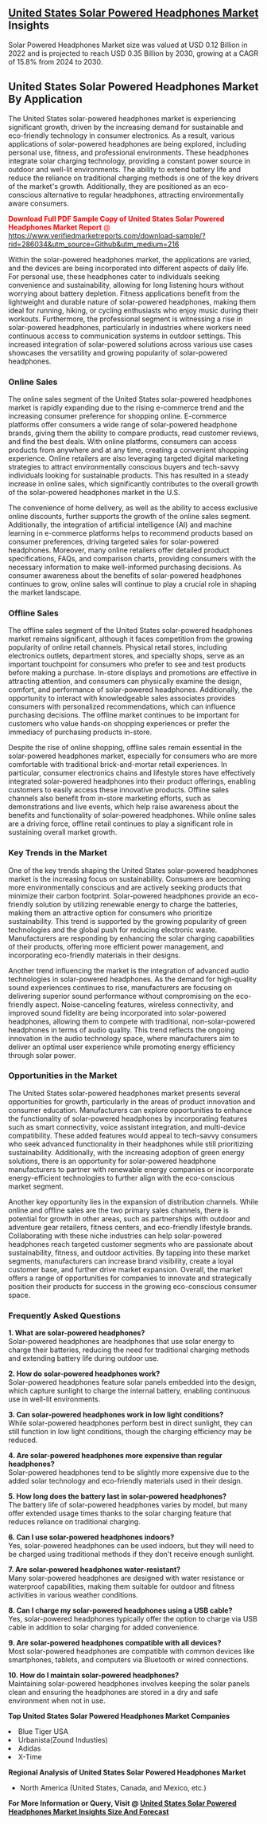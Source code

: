 <h2><a href="https://www.verifiedmarketreports.com/download-sample/?rid=286034&amp;utm_source=Github&amp;utm_medium=216" target="_blank">United States Solar Powered Headphones Market</a> Insights</h2><p>Solar Powered Headphones Market size was valued at USD 0.12 Billion in 2022 and is projected to reach USD 0.35 Billion by 2030, growing at a CAGR of 15.8% from 2024 to 2030.</p><p><h2>United States Solar Powered Headphones Market By Application</h2><p>The United States solar-powered headphones market is experiencing significant growth, driven by the increasing demand for sustainable and eco-friendly technology in consumer electronics. As a result, various applications of solar-powered headphones are being explored, including personal use, fitness, and professional environments. These headphones integrate solar charging technology, providing a constant power source in outdoor and well-lit environments. The ability to extend battery life and reduce the reliance on traditional charging methods is one of the key drivers of the market's growth. Additionally, they are positioned as an eco-conscious alternative to regular headphones, attracting environmentally aware consumers.</p><p><p><span class=""><span style="color: #ff0000;"><strong>Download Full PDF Sample Copy of United States Solar Powered Headphones Market Report</strong> @ </span><a href="https://www.verifiedmarketreports.com/download-sample/?rid=286034&amp;utm_source=Github&amp;utm_medium=216" target="_blank">https://www.verifiedmarketreports.com/download-sample/?rid=286034&amp;utm_source=Github&amp;utm_medium=216</a></span></p></p><p>Within the solar-powered headphones market, the applications are varied, and the devices are being incorporated into different aspects of daily life. For personal use, these headphones cater to individuals seeking convenience and sustainability, allowing for long listening hours without worrying about battery depletion. Fitness applications benefit from the lightweight and durable nature of solar-powered headphones, making them ideal for running, hiking, or cycling enthusiasts who enjoy music during their workouts. Furthermore, the professional segment is witnessing a rise in solar-powered headphones, particularly in industries where workers need continuous access to communication systems in outdoor settings. This increased integration of solar-powered solutions across various use cases showcases the versatility and growing popularity of solar-powered headphones.</p><h3>Online Sales</h3><p>The online sales segment of the United States solar-powered headphones market is rapidly expanding due to the rising e-commerce trend and the increasing consumer preference for shopping online. E-commerce platforms offer consumers a wide range of solar-powered headphone brands, giving them the ability to compare products, read customer reviews, and find the best deals. With online platforms, consumers can access products from anywhere and at any time, creating a convenient shopping experience. Online retailers are also leveraging targeted digital marketing strategies to attract environmentally conscious buyers and tech-savvy individuals looking for sustainable products. This has resulted in a steady increase in online sales, which significantly contributes to the overall growth of the solar-powered headphones market in the U.S.</p><p>The convenience of home delivery, as well as the ability to access exclusive online discounts, further supports the growth of the online sales segment. Additionally, the integration of artificial intelligence (AI) and machine learning in e-commerce platforms helps to recommend products based on consumer preferences, driving targeted sales for solar-powered headphones. Moreover, many online retailers offer detailed product specifications, FAQs, and comparison charts, providing consumers with the necessary information to make well-informed purchasing decisions. As consumer awareness about the benefits of solar-powered headphones continues to grow, online sales will continue to play a crucial role in shaping the market landscape.</p><h3>Offline Sales</h3><p>The offline sales segment of the United States solar-powered headphones market remains significant, although it faces competition from the growing popularity of online retail channels. Physical retail stores, including electronics outlets, department stores, and specialty shops, serve as an important touchpoint for consumers who prefer to see and test products before making a purchase. In-store displays and promotions are effective in attracting attention, and consumers can physically examine the design, comfort, and performance of solar-powered headphones. Additionally, the opportunity to interact with knowledgeable sales associates provides consumers with personalized recommendations, which can influence purchasing decisions. The offline market continues to be important for customers who value hands-on shopping experiences or prefer the immediacy of purchasing products in-store.</p><p>Despite the rise of online shopping, offline sales remain essential in the solar-powered headphones market, especially for consumers who are more comfortable with traditional brick-and-mortar retail experiences. In particular, consumer electronics chains and lifestyle stores have effectively integrated solar-powered headphones into their product offerings, enabling customers to easily access these innovative products. Offline sales channels also benefit from in-store marketing efforts, such as demonstrations and live events, which help raise awareness about the benefits and functionality of solar-powered headphones. While online sales are a driving force, offline retail continues to play a significant role in sustaining overall market growth.</p><h3>Key Trends in the Market</h3><p>One of the key trends shaping the United States solar-powered headphones market is the increasing focus on sustainability. Consumers are becoming more environmentally conscious and are actively seeking products that minimize their carbon footprint. Solar-powered headphones provide an eco-friendly solution by utilizing renewable energy to charge the batteries, making them an attractive option for consumers who prioritize sustainability. This trend is supported by the growing popularity of green technologies and the global push for reducing electronic waste. Manufacturers are responding by enhancing the solar charging capabilities of their products, offering more efficient power management, and incorporating eco-friendly materials in their designs.</p><p>Another trend influencing the market is the integration of advanced audio technologies in solar-powered headphones. As the demand for high-quality sound experiences continues to rise, manufacturers are focusing on delivering superior sound performance without compromising on the eco-friendly aspect. Noise-canceling features, wireless connectivity, and improved sound fidelity are being incorporated into solar-powered headphones, allowing them to compete with traditional, non-solar-powered headphones in terms of audio quality. This trend reflects the ongoing innovation in the audio technology space, where manufacturers aim to deliver an optimal user experience while promoting energy efficiency through solar power.</p><h3>Opportunities in the Market</h3><p>The United States solar-powered headphones market presents several opportunities for growth, particularly in the areas of product innovation and consumer education. Manufacturers can explore opportunities to enhance the functionality of solar-powered headphones by incorporating features such as smart connectivity, voice assistant integration, and multi-device compatibility. These added features would appeal to tech-savvy consumers who seek advanced functionality in their headphones while still prioritizing sustainability. Additionally, with the increasing adoption of green energy solutions, there is an opportunity for solar-powered headphone manufacturers to partner with renewable energy companies or incorporate energy-efficient technologies to further align with the eco-conscious market segment.</p><p>Another key opportunity lies in the expansion of distribution channels. While online and offline sales are the two primary sales channels, there is potential for growth in other areas, such as partnerships with outdoor and adventure gear retailers, fitness centers, and eco-friendly lifestyle brands. Collaborating with these niche industries can help solar-powered headphones reach targeted customer segments who are passionate about sustainability, fitness, and outdoor activities. By tapping into these market segments, manufacturers can increase brand visibility, create a loyal customer base, and further drive market expansion. Overall, the market offers a range of opportunities for companies to innovate and strategically position their products for success in the growing eco-conscious consumer space.</p><h3>Frequently Asked Questions</h3><p><b>1. What are solar-powered headphones?</b><br>Solar-powered headphones are headphones that use solar energy to charge their batteries, reducing the need for traditional charging methods and extending battery life during outdoor use.</p><p><b>2. How do solar-powered headphones work?</b><br>Solar-powered headphones feature solar panels embedded into the design, which capture sunlight to charge the internal battery, enabling continuous use in well-lit environments.</p><p><b>3. Can solar-powered headphones work in low light conditions?</b><br>While solar-powered headphones perform best in direct sunlight, they can still function in low light conditions, though the charging efficiency may be reduced.</p><p><b>4. Are solar-powered headphones more expensive than regular headphones?</b><br>Solar-powered headphones tend to be slightly more expensive due to the added solar technology and eco-friendly materials used in their design.</p><p><b>5. How long does the battery last in solar-powered headphones?</b><br>The battery life of solar-powered headphones varies by model, but many offer extended usage times thanks to the solar charging feature that reduces reliance on traditional charging.</p><p><b>6. Can I use solar-powered headphones indoors?</b><br>Yes, solar-powered headphones can be used indoors, but they will need to be charged using traditional methods if they don't receive enough sunlight.</p><p><b>7. Are solar-powered headphones water-resistant?</b><br>Many solar-powered headphones are designed with water resistance or waterproof capabilities, making them suitable for outdoor and fitness activities in various weather conditions.</p><p><b>8. Can I charge my solar-powered headphones using a USB cable?</b><br>Yes, solar-powered headphones typically offer the option to charge via USB cable in addition to solar charging for added convenience.</p><p><b>9. Are solar-powered headphones compatible with all devices?</b><br>Most solar-powered headphones are compatible with common devices like smartphones, tablets, and computers via Bluetooth or wired connections.</p><p><b>10. How do I maintain solar-powered headphones?</b><br>Maintaining solar-powered headphones involves keeping the solar panels clean and ensuring the headphones are stored in a dry and safe environment when not in use.</p></p><p><strong>Top United States Solar Powered Headphones Market Companies</strong></p><div data-test-id=""><p><li>Blue Tiger USA</li><li> Urbanista(Zound Industies)</li><li> Adidas</li><li> X-Time</li></p><div><strong>Regional Analysis of&nbsp;United States Solar Powered Headphones Market</strong></div><ul><li dir="ltr"><p dir="ltr">North America&nbsp;(United States, Canada, and Mexico, etc.)</p></li></ul><p><strong>For More Information or Query, Visit @&nbsp;</strong><strong><a href="https://www.verifiedmarketreports.com/product/solar-powered-headphones-market/?utm_source=Github&amp;utm_medium=216" target="_blank">United States Solar Powered Headphones Market Insights Size And Forecast</a></strong></p></div>
